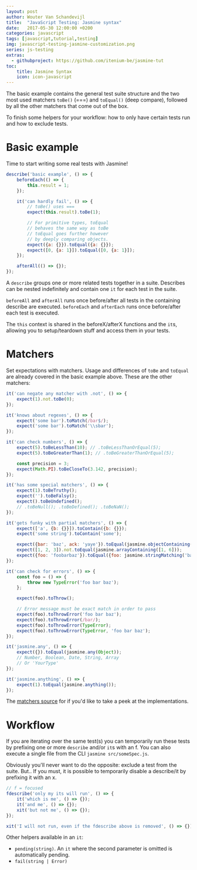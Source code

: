 ```yaml
---
layout: post
author: Wouter Van Schandevijl
title:  "JavaScript Testing: Jasmine syntax"
date:   2017-05-30 12:00:00 +0200
categories: javascript
tags: [javascript,tutorial,testing]
img: javascript-testing-jasmine-customization.png
series: js-testing
extras:
  - githubproject: https://github.com/itenium-be/jasmine-tut
toc:
    title: Jasmine Syntax
    icon: icon-javascript
---
```


The basic example contains the general test suite structure and the 
two most used matchers `toBe()` (===) and `toEqual()` (deep compare),
followed by all the other matchers that come out of the box.

To finish some helpers for your workflow: how to only have certain
tests run and how to exclude tests.

<!--more-->

# Basic example

Time to start writing some real tests with Jasmine!

```js
describe('basic example', () => {
	beforeEach(() => {
		this.result = 1;
	});

	it('can hardly fail', () => {
		// toBe() uses ===
		expect(this.result).toBe(1);

		// For primitive types, toEqual
		// behaves the same way as toBe
		// toEqual goes further however
		// by deeply comparing objects.
		expect({a: {}}).toEqual({a: {}});
		expect([0, {a: 1}]).toEqual([0, {a: 1}]);
	});

	afterAll(() => {});
});
```

A `describe` groups one or more related tests together in a suite. Describes can be nested indefinitely
and contain one `it` for each test in the suite.

`beforeAll` and `afterAll` runs once before/after all tests in the containing describe are executed.
`beforeEach` and `afterEach` runs once before/after each test is executed.

The `this` context is shared in the beforeX/afterX functions and the `it`s, allowing you to setup/teardown stuff
and access them in your tests.




# Matchers

Set expectations with matchers. Usage and differences of `toBe` and `toEqual` are already covered
in the basic example above. These are the other matchers:

```js
it('can negate any matcher with .not', () => {
	expect(1).not.toBe(0);
});

it('knows about regexes', () => {
	expect('some bar').toMatch(/bar$/);
	expect('some bar').toMatch('\\sbar');
});

it('can check numbers', () => {
	expect(5).toBeLessThan(10); // .toBeLessThanOrEqual(5);
	expect(5).toBeGreaterThan(1); // .toBeGreaterThanOrEqual(5);

	const precision = 3;
	expect(Math.PI).toBeCloseTo(3.142, precision);
});

it('has some special matchers', () => {
	expect(1).toBeTruthy();
	expect('').toBeFalsy();
	expect().toBeUndefined();
	// .toBeNull(); .toBeDefined(); .toBeNaN();
});

it('gets funky with partial matchers', () => {
	expect(['a', {b: {}}]).toContain({b: {}});
	expect('some string').toContain('some');

	expect({bar: 'baz', ack: 'yaye'}).toEqual(jasmine.objectContaining({bar: 'baz'}));
	expect([1, 2, 3]).not.toEqual(jasmine.arrayContaining([1, 6]));
	expect({foo: 'foobarbaz'}).toEqual({foo: jasmine.stringMatching('baz$')});
});

it('can check for errors', () => {
	const foo = () => {
		throw new TypeError('foo bar baz');
	};

	expect(foo).toThrow();

	// Error message must be exact match in order to pass
	expect(foo).toThrowError('foo bar baz');
	expect(foo).toThrowError(/bar/);
	expect(foo).toThrowError(TypeError);
	expect(foo).toThrowError(TypeError, 'foo bar baz');
});

it('jasmine.any', () => {
	expect({}).toEqual(jasmine.any(Object));
	// Number, Boolean, Date, String, Array
	// Or 'YourType'
});

it('jasmine.anything', () => {
	expect(1).toEqual(jasmine.anything());
});

```

The [matchers source][jasmine-matchers] for if you'd like to take a peek at the implementations.




# Workflow

If you are iterating over the same test(s) you can temporarily run these tests by prefixing
one or more `describe` and/or `it`s with an f.
You can also execute a single file from the CLI `jasmine src/someSpec.js`.

Obviously you'll never want to do the opposite: exclude a test from the suite. But.. If you must, it is possible
to temporarily disable a describe/it by prefixing it with an x.

```js
// f = focused
fdescribe('only my its will run', () => {
	it('which is me', () => {});
	it('and me', () => {});
	xit('but not me', () => {});
});

xit('I will not run, even if the fdescribe above is removed', () => {});
```

Other helpers available in an `it`:
- `pending(string)`. An `it` where the second parameter is omitted is automatically pending.
- `fail(string | Error)`



[jasmine-matchers]: https://github.com/jasmine/jasmine/blob/master/src/core/matchers
